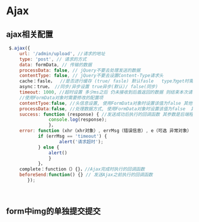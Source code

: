 # Ajax

## ajax相关配置

	

```js
 $.ajax({
     url: '/admin/upload', //请求的地址
     type: 'post', // 请求的方式	
     data: formData, // 传输的数据
     processData: false, // jQuery不要去处理发送的数据
     contentType: false, // jQuery不要去设置Content-Type请求头
     cache：fasle，  //是否进行缓存 (true/ fasle) 默认fasle   type为get时需要设置true (缓存)
     async：true， //同步/异步设置 true异步(默认)/ false(同步)
     timeout: 1000, //超时设置 多少ms之后 仍未接收到后盾返回的数据 则结束本次请求  进入error方法中
     //使用FormData对象时需要修改的配置项
     contentTyoe:false, //头信息设置, 使用FormData对象时设置该值为false 其他情况会自动设置
     processData:false, //处理数据方式, 使用FormData对象时设置该值为false  其他情况会自动设置
     success: function (response) { //发送成功后执行的回调函数 其参数是后端程序的返回数据
                console.log(response);
                }，
     error: function (xhr（xhr对象）, errMsg（错误信息）, e（可选 异常对象） ) {
            if (errMsg == 'timeout') {
                    alert('请求超时');
            } else {
                alert()
                }
 			}，
	 complete：function（）{}，//Ajax完成时执行的回调函数
     beforeSend:function() {} // 发送Ajax之前执行的回调函数
        });
    
    
```

## form中img的单独提交提交

<script type="text/javascript">
// 获取文件上传控件
    var upfile = $('#upfile');// #upfile 是file表单控件的id
// 当用户选择文件的时候 为控件添加change事件
    upfile.on('change', function () {
        // console.log(this.files[0]);
        // 创建上传表单对象 专门用来做ajax的二进制文件上传
        var formData = new FormData(); // （）里也可以传递参数
        // 将用户选择的图像文件添加到上传表单对象中
        formData.append('avatar', this.files[0]);
        // 发送头像上传的请求
        $.ajax({
            url: '/admin/upload',
            type: 'post',
            data: formData,
            processData: false, // jQuery不要去处理发送的数据
            contentType: false, // jQuery不要去设置Content-Type请求头
            success: function (response) {
                if (response.success) {
                    // 将上传的头像显示在页面中
                    $('#preview').attr('src', response.path);
                    // 将头像的地址存储在隐藏域中
                    $('#avatar').val(response.path);
                }
            }
        })
    });
</script>

